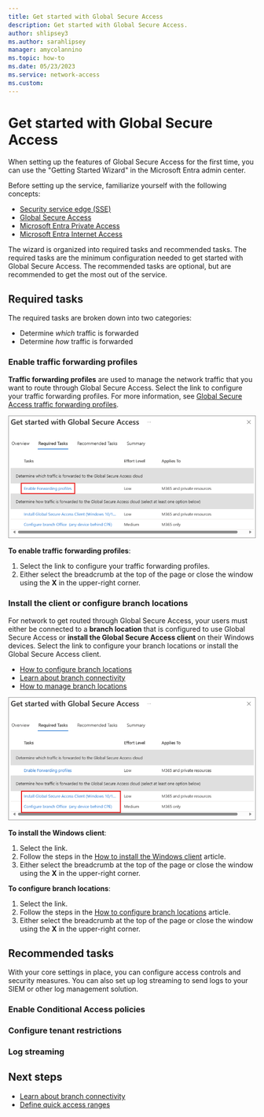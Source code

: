 ```yaml
---
title: Get started with Global Secure Access
description: Get started with Global Secure Access.
author: shlipsey3
ms.author: sarahlipsey
manager: amycolannino
ms.topic: how-to
ms.date: 05/23/2023
ms.service: network-access
ms.custom: 
---
```


# Get started with Global Secure Access

When setting up the features of Global Secure Access for the first time, you can use the "Getting Started Wizard" in the Microsoft Entra admin center.

Before setting up the service, familiarize yourself with the following concepts:
- [Security service edge (SSE)](overview-what-is-security-service-edge.md)
- [Global Secure Access](overview-what-is-global-secure-access.md)
- [Microsoft Entra Private Access](overview-what-is-private-access.md)
- [Microsoft Entra Internet Access](overview-what-is-internet-access.md)

The wizard is organized into required tasks and recommended tasks. The required tasks are the minimum configuration needed to get started with Global Secure Access. The recommended tasks are optional, but are recommended to get the most out of the service.

## Required tasks

The required tasks are broken down into two categories:
- Determine *which* traffic is forwarded
- Determine *how* traffic is forwarded

### Enable traffic forwarding profiles

**Traffic forwarding profiles** are used to manage the network traffic that you want to route through Global Secure Access. Select the link to configure your traffic forwarding profiles. For more information, see [Global Secure Access traffic forwarding profiles](concept-traffic-forwarding.md).

![Screenshot of the enable traffic forwarding profiles options.](media/how-to-get-started-with-global-secure-access/wizard-start-traffic-forwarding-profiles.png)

**To enable traffic forwarding profiles**:

1. Select the link to configure your traffic forwarding profiles.
1. Either select the breadcrumb at the top of the page or close the window using the **X** in the upper-right corner.

### Install the client or configure branch locations

For network to get routed through Global Secure Access, your users must either be connected to a **branch location** that is configured to use Global Secure Access or **install the Global Secure Access client** on their Windows devices. Select the link to configure your branch locations or install the Global Secure Access client.

- [How to configure branch locations](how-to-manage-branch-locations.md)
- [Learn about branch connectivity](concept-understand-branch-connectivity.md)
- [How to manage branch locations](how-to-manage-branch-locations.md)

![Screenshot of the install client and create branch locations options.](media/how-to-get-started-with-global-secure-access/wizard-client-install-branch-locations.png)

**To install the Windows client**:

1. Select the link.
1. Follow the steps in the [How to install the Windows client](how-to-install-windows-client.md) article.
1. Either select the breadcrumb at the top of the page or close the window using the **X** in the upper-right corner.

**To configure branch locations**:

1. Select the link.
1. Follow the steps in the [How to configure branch locations](how-to-manage-branch-locations.md) article.
1. Either select the breadcrumb at the top of the page or close the window using the **X** in the upper-right corner.

## Recommended tasks

With your core settings in place, you can configure access controls and security measures. You can also set up log streaming to send logs to your SIEM or other log management solution.

### Enable Conditional Access policies

### Configure tenant restrictions

### Log streaming

## Next steps

- [Learn about branch connectivity](concept-understand-branch-connectivity.md)
- [Define quick access ranges](how-to-define-quick-access-ranges.md)


